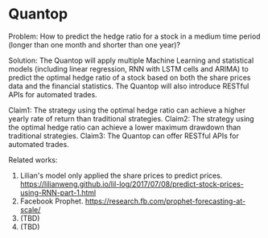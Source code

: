 # Quantop
Problem: How to predict the hedge ratio for a stock in a medium time period (longer than one month and shorter than one year)?

Solution: 
The Quantop will apply multiple Machine Learning and statistical models (including linear regression, RNN with LSTM cells and ARIMA) to predict the optimal hedge ratio of a stock based on both the share prices data and the financial statistics. The Quantop will also introduce RESTful APIs for automated trades.

Claim1: The strategy using the optimal hedge ratio can achieve a higher yearly rate of return than traditional strategies.
Claim2: The strategy using the optimal hedge ratio can achieve a lower maximum drawdown than traditional strategies.
Claim3: The Quantop can offer RESTful APIs for automated trades.

Related works:
1. Lilian's model only applied the share prices to predict prices. https://lilianweng.github.io/lil-log/2017/07/08/predict-stock-prices-using-RNN-part-1.html
2. Facebook Prophet.  https://research.fb.com/prophet-forecasting-at-scale/
3. (TBD)
4. (TBD)
